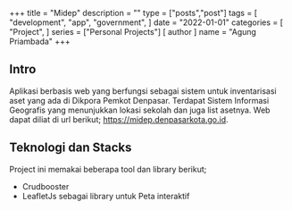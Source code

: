 +++
title = "Midep"
description = ""
type = ["posts","post"]
tags = [
    "development",
    "app",
    "government",
]
date = "2022-01-01"
categories = [
    "Project",
]
series = ["Personal Projects"]
[ author ]
  name = "Agung Priambada"
+++

## Intro

Aplikasi berbasis web yang berfungsi sebagai sistem untuk inventarisasi aset yang ada di Dikpora Pemkot Denpasar. Terdapat Sistem Informasi Geografis yang menunjukkan lokasi sekolah dan juga list asetnya. 
Web dapat diliat di url berikut; https://midep.denpasarkota.go.id.

## Teknologi dan Stacks

Project ini memakai beberapa tool dan library berikut;

- Crudbooster
- LeafletJs sebagai library untuk Peta interaktif